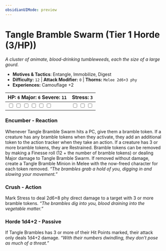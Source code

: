 ```yaml
---
obsidianUIMode: preview
---
```

# Tangle Bramble Swarm (Tier 1 Horde (3/HP))

*A cluster of animate, blood-drinking tumbleweeds, each the size of a large gourd.*

- **Motives & Tactics**: Entangle, Immobilize, Digest
- **Difficulty:** `12` | **Attack Modifier:** `0` | **Thorns:** `Melee 2d6+3 phy`
- **Experiences:** Camouflage +2

| HP: `6` Major: `6` Severe: `11` | Stress: `3` |
|--|--|
|  <input type="checkbox" unchecked id="335e29e1"> <input type="checkbox" unchecked id="bb485fe1"> <input type="checkbox" unchecked id="6bcbbff3"> <input type="checkbox" unchecked id="6525a170"> <input type="checkbox" unchecked id="e42413b5"> <input type="checkbox" unchecked id="f8b02a7f"> |  <input type="checkbox" unchecked id="29631e01"> <input type="checkbox" unchecked id="5d46dcb7"> <input type="checkbox" unchecked id="ccfac30a"> |

### Encumber - Reaction

Whenever Tangle Bramble Swarm hits a PC, give them a bramble token. If a creature has any bramble tokens when they activate, they add an additional token to the action tracker when they take an action. If a creature has 3 or more bramble tokens, they are Restrained. Bramble tokens can be removed by making a Finesse roll (12 + the number of bramble tokens) or dealing Major damage to Tangle Bramble Swarm. If removed without damage, create a Tangle Bramble Minion in Melee with the now-freed character for each token removed. *“The brambles grab a hold of you, digging in and slowing your movement.”*

### Crush - Action

Mark Stress to deal 2d6+8 phy direct damage to a target with 3 or more bramble tokens. *“The brambles dig into you, blood draining into the vegetable matter.”*

### Horde 1d4+2 - Passive

If Tangle Brambles has 3 or more of their Hit Points marked, their attack only deals 1d4+2 damage. *“With their numbers dwindling, they don’t pose as much of a threat.”*



